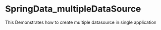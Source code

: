 # SpringData_multipleDataSource
This Demonstrates how to create multiple datasource in single application
